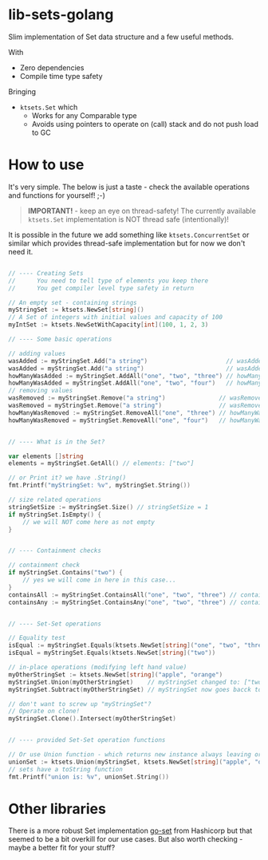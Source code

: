 # lib-sets-golang

Slim implementation of Set data structure and a few useful methods.

With
 * Zero dependencies
 * Compile time type safety

Bringing
 * `ktsets.Set` which
    * Works for any Comparable type
    * Avoids using pointers to operate on (call) stack and do not push load to GC

# How to use

It's very simple. The below is just a taste - check the available operations and functions for yourself! ;-)

> **IMPORTANT!** - keep an eye on thread-safety! The currently available `ktsets.Set` implementation is NOT thread safe (intentionally)!  

It is possible in the future we add something like `ktsets.ConcurrentSet` or similar which provides thread-safe implementation but for now we don't need it.

```go

// ---- Creating Sets
//      You need to tell type of elements you keep there
//      You get compiler level type safety in return

// An empty set - containing strings
myStringSet := ktsets.NewSet[string]()
// A Set of integers with initial values and capacity of 100
myIntSet := ktsets.NewSetWithCapacity[int](100, 1, 2, 3)

// ---- Some basic operations

// adding values
wasAdded := myStringSet.Add("a string")                      // wasAdded = true
wasAdded = myStringSet.Add("a string")                       // wasAdded = false
howManyWasAdded := myStringSet.AddAll("one", "two", "three") // howManyWasAdded = 3
howManyWasAdded = myStringSet.AddAll("one", "two", "four")   // howManyWasAdded = 1
// removing values
wasRemoved := myStringSet.Remove("a string")               // wasRemoved = true
wasRemoved = myStringSet.Remove("a string")                // wasRemoved = false
howManyWasRemoved := myStringSet.RemoveAll("one", "three") // howManyWasRemoved = 2
howManyWasRemoved = myStringSet.RemoveAll("one", "four")   // howManyWasRemoved = 1


// ---- What is in the Set?

var elements []string
elements = myStringSet.GetAll() // elements: ["two"]

// or Print it? we have .String()
fmt.Printf("myStringSet: %v", myStringSet.String())

// size related operations
stringSetSize := myStringSet.Size() // stringSetSize = 1
if myStringSet.IsEmpty() {
    // we will NOT come here as not empty
}


// ---- Containment checks

// containment check
if myStringSet.Contains("two") {
    // yes we will come in here in this case...
}
containsAll := myStringSet.ContainsAll("one", "two", "three") // containsAll = false
containsAny := myStringSet.ContainsAny("one", "two", "three") // containsAny = true


// ---- Set-Set operations

// Equality test
isEqual := myStringSet.Equals(ktsets.NewSet[string]("one", "two", "three")) // isEqual = false
isEqual = myStringSet.Equals(ktsets.NewSet[string]("two"))                  // isEqual = true

// in-place operations (modifying left hand value)
myOtherStringSet := ktsets.NewSet[string]("apple", "orange")
myStringSet.Union(myOtherStringSet)    // myStringSet changed to: ["two", "apple", "orange"]
myStringSet.Subtract(myOtherStringSet) // myStringSet now goes bacck to: ["two"]

// don't want to screw up "myStringSet"?
// Operate on clone!
myStringSet.Clone().Intersect(myOtherStringSet)


// ---- provided Set-Set operation functions

// Or use Union function - which returns new instance always leaving original Sets untouched
unionSet := ktsets.Union(myStringSet, ktsets.NewSet[string]("apple", "orange"), ktsets.NewSet[string]("strawberry"))
// sets have a toString function
fmt.Printf("union is: %v", unionSet.String())

```

# Other libraries

There is a more robust Set implementation [go-set](https://github.com/hashicorp/go-set) from Hashicorp but that seemed to be a bit overkill for our use cases. But also worth checking - maybe a better fit for your stuff?
